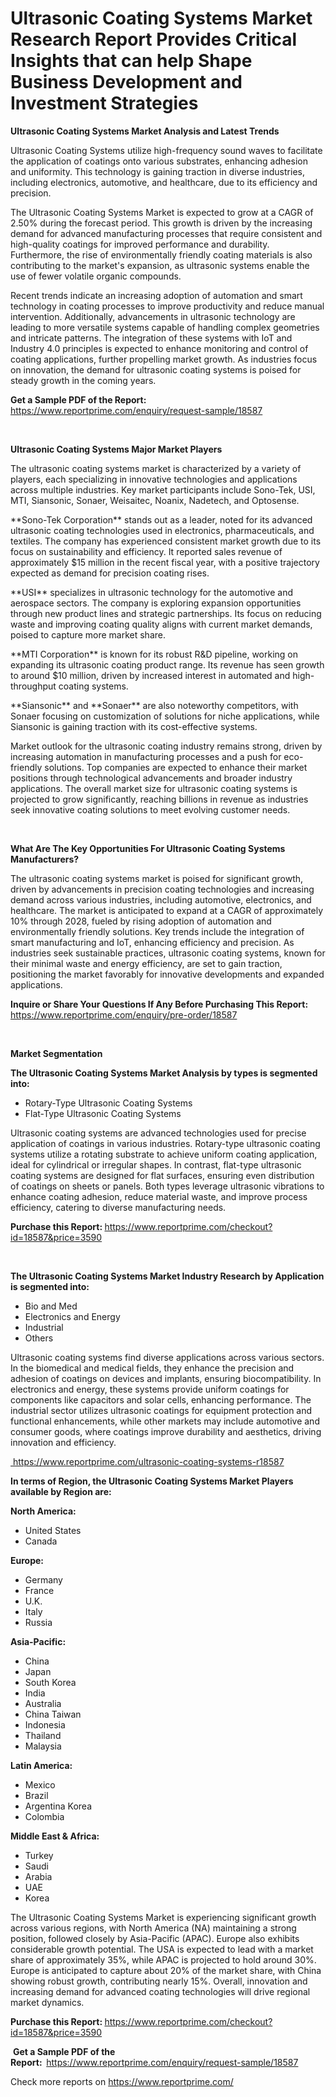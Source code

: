 <p><h1>Ultrasonic Coating Systems Market Research Report Provides Critical Insights that can help Shape Business Development and Investment Strategies</h1></p><p><strong>Ultrasonic Coating Systems Market Analysis and Latest Trends</strong></p>
<p><p>Ultrasonic Coating Systems utilize high-frequency sound waves to facilitate the application of coatings onto various substrates, enhancing adhesion and uniformity. This technology is gaining traction in diverse industries, including electronics, automotive, and healthcare, due to its efficiency and precision.</p><p>The Ultrasonic Coating Systems Market is expected to grow at a CAGR of 2.50% during the forecast period. This growth is driven by the increasing demand for advanced manufacturing processes that require consistent and high-quality coatings for improved performance and durability. Furthermore, the rise of environmentally friendly coating materials is also contributing to the market's expansion, as ultrasonic systems enable the use of fewer volatile organic compounds.</p><p>Recent trends indicate an increasing adoption of automation and smart technology in coating processes to improve productivity and reduce manual intervention. Additionally, advancements in ultrasonic technology are leading to more versatile systems capable of handling complex geometries and intricate patterns. The integration of these systems with IoT and Industry 4.0 principles is expected to enhance monitoring and control of coating applications, further propelling market growth. As industries focus on innovation, the demand for ultrasonic coating systems is poised for steady growth in the coming years.</p></p>
<p><strong>Get a Sample PDF of the Report:&nbsp;</strong> <a href="https://www.reportprime.com/enquiry/request-sample/18587?utm_campaign=3574&utm_medium=2&utm_source=Github&utm_content=ia&utm_term=19032025&utm_id=ultrasonic-coating-systems">https://www.reportprime.com/enquiry/request-sample/18587</a></p>
<p>&nbsp;</p>
<p><strong>Ultrasonic Coating Systems Major Market Players</strong></p>
<p><p>The ultrasonic coating systems market is characterized by a variety of players, each specializing in innovative technologies and applications across multiple industries. Key market participants include Sono-Tek, USI, MTI, Siansonic, Sonaer, Weisaitec, Noanix, Nadetech, and Optosense.</p><p>**Sono-Tek Corporation** stands out as a leader, noted for its advanced ultrasonic coating technologies used in electronics, pharmaceuticals, and textiles. The company has experienced consistent market growth due to its focus on sustainability and efficiency. It reported sales revenue of approximately $15 million in the recent fiscal year, with a positive trajectory expected as demand for precision coating rises.</p><p>**USI** specializes in ultrasonic technology for the automotive and aerospace sectors. The company is exploring expansion opportunities through new product lines and strategic partnerships. Its focus on reducing waste and improving coating quality aligns with current market demands, poised to capture more market share.</p><p>**MTI Corporation** is known for its robust R&D pipeline, working on expanding its ultrasonic coating product range. Its revenue has seen growth to around $10 million, driven by increased interest in automated and high-throughput coating systems.</p><p>**Siansonic** and **Sonaer** are also noteworthy competitors, with Sonaer focusing on customization of solutions for niche applications, while Siansonic is gaining traction with its cost-effective systems.</p><p>Market outlook for the ultrasonic coating industry remains strong, driven by increasing automation in manufacturing processes and a push for eco-friendly solutions. Top companies are expected to enhance their market positions through technological advancements and broader industry applications. The overall market size for ultrasonic coating systems is projected to grow significantly, reaching billions in revenue as industries seek innovative coating solutions to meet evolving customer needs.</p></p>
<p>&nbsp;</p>
<p><strong>What Are The Key Opportunities For Ultrasonic Coating Systems Manufacturers?</strong></p>
<p><p>The ultrasonic coating systems market is poised for significant growth, driven by advancements in precision coating technologies and increasing demand across various industries, including automotive, electronics, and healthcare. The market is anticipated to expand at a CAGR of approximately 10% through 2028, fueled by rising adoption of automation and environmentally friendly solutions. Key trends include the integration of smart manufacturing and IoT, enhancing efficiency and precision. As industries seek sustainable practices, ultrasonic coating systems, known for their minimal waste and energy efficiency, are set to gain traction, positioning the market favorably for innovative developments and expanded applications.</p></p>
<p><strong>Inquire or Share Your Questions If Any Before Purchasing This Report:</strong> <a href="https://www.reportprime.com/enquiry/pre-order/18587?utm_campaign=3574&utm_medium=2&utm_source=Github&utm_content=ia&utm_term=19032025&utm_id=ultrasonic-coating-systems">https://www.reportprime.com/enquiry/pre-order/18587</a></p>
<p>&nbsp;</p>
<p><strong>Market Segmentation</strong></p>
<p><strong>The Ultrasonic Coating Systems Market Analysis by types is segmented into:</strong></p>
<p><ul><li>Rotary-Type Ultrasonic Coating Systems</li><li>Flat-Type Ultrasonic Coating Systems</li></ul></p>
<p><p>Ultrasonic coating systems are advanced technologies used for precise application of coatings in various industries. Rotary-type ultrasonic coating systems utilize a rotating substrate to achieve uniform coating application, ideal for cylindrical or irregular shapes. In contrast, flat-type ultrasonic coating systems are designed for flat surfaces, ensuring even distribution of coatings on sheets or panels. Both types leverage ultrasonic vibrations to enhance coating adhesion, reduce material waste, and improve process efficiency, catering to diverse manufacturing needs.</p></p>
<p><strong>Purchase this Report:&nbsp;</strong><a href="https://www.reportprime.com/checkout?id=18587&price=3590&utm_campaign=3574&utm_medium=2&utm_source=Github&utm_content=ia&utm_term=19032025&utm_id=ultrasonic-coating-systems">https://www.reportprime.com/checkout?id=18587&price=3590</a></p>
<p>&nbsp;</p>
<p><strong>The Ultrasonic Coating Systems Market Industry Research by Application is segmented into:</strong></p>
<p><ul><li>Bio and Med</li><li>Electronics and Energy</li><li>Industrial</li><li>Others</li></ul></p>
<p><p>Ultrasonic coating systems find diverse applications across various sectors. In the biomedical and medical fields, they enhance the precision and adhesion of coatings on devices and implants, ensuring biocompatibility. In electronics and energy, these systems provide uniform coatings for components like capacitors and solar cells, enhancing performance. The industrial sector utilizes ultrasonic coatings for equipment protection and functional enhancements, while other markets may include automotive and consumer goods, where coatings improve durability and aesthetics, driving innovation and efficiency.</p></p>
<p><a href="https://www.reportprime.com/ultrasonic-coating-systems-r18587?utm_campaign=3574&utm_medium=2&utm_source=Github&utm_content=ia&utm_term=19032025&utm_id=ultrasonic-coating-systems">&nbsp;https://www.reportprime.com/ultrasonic-coating-systems-r18587</a></p>
<p><strong>In terms of Region, the Ultrasonic Coating Systems Market Players available by Region are:</strong></p>
<p>
    <p> <strong> North America: </strong>
        <ul>
            <li>United States</li>
            <li>Canada</li>
        </ul>
        </p> 
    <p> <strong> Europe: </strong>
        <ul>
            <li>Germany</li>
            <li>France</li>
            <li>U.K.</li>
            <li>Italy</li>
            <li>Russia</li>
        </ul>
        </p> 
    <p> <strong> Asia-Pacific: </strong>
        <ul>
            <li>China</li>
            <li>Japan</li>
            <li>South Korea</li>
            <li>India</li>
            <li>Australia</li>
            <li>China Taiwan</li>
            <li>Indonesia</li>
            <li>Thailand</li>
            <li>Malaysia</li>
        </ul>
        </p> 
    <p> <strong> Latin America: </strong>
        <ul>
            <li>Mexico</li>
            <li>Brazil</li>
            <li>Argentina Korea</li>
            <li>Colombia</li>
        </ul>
        </p> 
    <p> <strong> Middle East & Africa: </strong>
        <ul>
            <li>Turkey</li>
            <li>Saudi</li>
            <li>Arabia</li>
            <li>UAE</li>
            <li>Korea</li>
        </ul>
    </p>
    </p>
<p><p>The Ultrasonic Coating Systems Market is experiencing significant growth across various regions, with North America (NA) maintaining a strong position, followed closely by Asia-Pacific (APAC). Europe also exhibits considerable growth potential. The USA is expected to lead with a market share of approximately 35%, while APAC is projected to hold around 30%. Europe is anticipated to capture about 20% of the market share, with China showing robust growth, contributing nearly 15%. Overall, innovation and increasing demand for advanced coating technologies will drive regional market dynamics.</p></p>
<p><strong>Purchase this Report: </strong><a href="https://www.reportprime.com/checkout?id=18587&price=3590&utm_campaign=3574&utm_medium=2&utm_source=Github&utm_content=ia&utm_term=19032025&utm_id=ultrasonic-coating-systems">https://www.reportprime.com/checkout?id=18587&price=3590</a></p>
<p>&nbsp;<strong>Get a Sample PDF of the Report:&nbsp;&nbsp;</strong><a href="https://www.reportprime.com/enquiry/request-sample/18587?utm_campaign=3574&utm_medium=2&utm_source=Github&utm_content=ia&utm_term=19032025&utm_id=ultrasonic-coating-systems">https://www.reportprime.com/enquiry/request-sample/18587</a></p>
<p><strong></strong></p>
<p>Check more reports on <a href="https://www.reportprime.com/?utm_campaign=3574&utm_medium=2&utm_source=Github&utm_content=ia&utm_term=19032025&utm_id=ultrasonic-coating-systems">https://www.reportprime.com/</a></p>